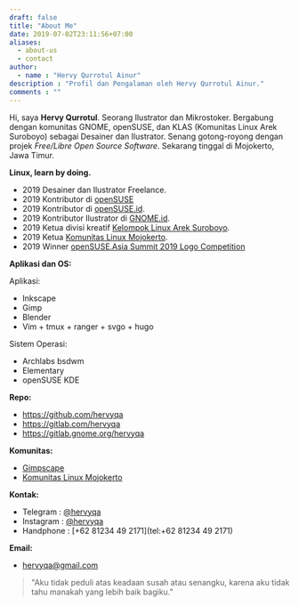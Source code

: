 ```yaml
---
draft: false
title: "About Me"
date: 2019-07-02T23:11:56+07:00
aliases:
  - about-us
  - contact
author:
  - name : "Hervy Qurrotul Ainur"
description : "Profil dan Pengalaman oleh Hervy Qurrotul Ainur."
comments : ""
---
```


Hi, saya **Hervy Qurrotul**. Seorang Ilustrator dan Mikrostoker. Bergabung dengan komunitas GNOME, openSUSE, dan KLAS (Komunitas Linux Arek Suroboyo) sebagai Desainer dan Ilustrator. Senang gotong-royong dengan projek _Free/Libre Open Source Software_. Sekarang tinggal di Mojokerto, Jawa Timur.

**Linux, learn by doing.**

* 2019 Desainer dan Ilustrator Freelance.
* 2019 Kontributor di [openSUSE](https://github.com/openSUSE/artwork)
* 2019 Kontributor di [openSUSE.id](https://www.opensuse-id.org/tentang).
* 2019 Kontributor Ilustrator di [GNOME.id](https://www.gnome.id).
* 2019 Ketua divisi kreatif [Kelompok Linux Arek Suroboyo](https://www.klas.or.id).
* 2019 Ketua [Komunitas Linux Mojokerto](https://www.t.me/klimoker).
* 2019 Winner [openSUSE.Asia Summit 2019 Logo Competition](https://news.opensuse.org/2019/07/09/opensuse-asia-summit-2019-logo-competition-winner/)

**Aplikasi dan OS:**

Aplikasi:

* Inkscape
* Gimp
* Blender
* Vim + tmux + ranger + svgo + hugo

Sistem Operasi:

* Archlabs bsdwm
* Elementary
* openSUSE KDE

**Repo:**

* https://github.com/hervyqa
* https://gitlab.com/hervyqa
* https://gitlab.gnome.org/hervyqa

**Komunitas:**

* [Gimpscape](https://t.me/gimpscape)
* [Komunitas Linux Mojokerto](https://t.me/klimoker)

**Kontak:**

* Telegram : [@hervyqa](https://t.me/hervyqa)
* Instagram : [@hervyqa](https://instagram.com/hervyqa)
* Handphone : [+62 81234 49 2171](tel:+62 81234 49 2171)

**Email:**

* [hervyqa@gmail.com](mailto:hervyqa@gmail.com)

> "Aku tidak peduli atas keadaan susah atau senangku, karena aku tidak tahu manakah yang lebih baik bagiku."
